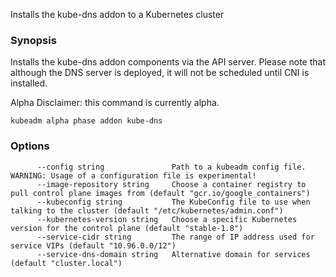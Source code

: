 
Installs the kube-dns addon to a Kubernetes cluster

### Synopsis


Installs the kube-dns addon components via the API server.
Please note that although the DNS server is deployed, it will not be scheduled until CNI is installed. 

Alpha Disclaimer: this command is currently alpha.

```
kubeadm alpha phase addon kube-dns
```

### Options

```
      --config string               Path to a kubeadm config file. WARNING: Usage of a configuration file is experimental!
      --image-repository string     Choose a container registry to pull control plane images from (default "gcr.io/google_containers")
      --kubeconfig string           The KubeConfig file to use when talking to the cluster (default "/etc/kubernetes/admin.conf")
      --kubernetes-version string   Choose a specific Kubernetes version for the control plane (default "stable-1.8")
      --service-cidr string         The range of IP address used for service VIPs (default "10.96.0.0/12")
      --service-dns-domain string   Alternative domain for services (default "cluster.local")
```

